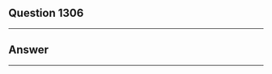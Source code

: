 Question 1306
------------------------

------------------------
Answer
------------------------

------------------------